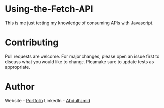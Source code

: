 # Using-the-Fetch-API
This is me just testing my knowledge of consuming APIs with Javascript. 

<h1>Contributing</h1>
Pull requests are welcome. For major changes, please open an issue first to discuss what you would like to change. 
Pleamake sure to update tests as appropriate.

<h1>Author </h1>
Website - <a href = https://infallible-pike-a0b433.netlify.app/>Portfolio</a>
LinkedIn - <a href = www.linkedin.com/in/salihu-abdulhamid-7bab04183>Abdulhamid</a>
